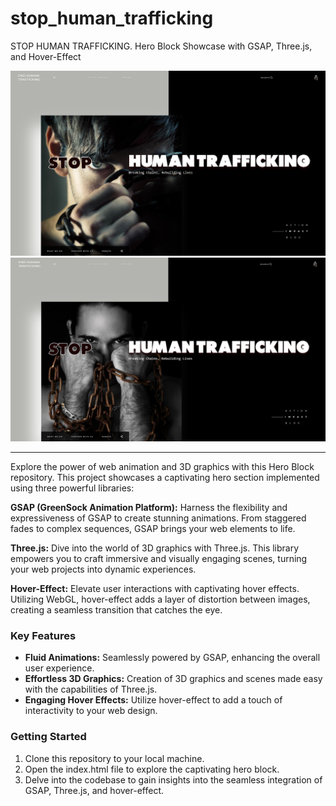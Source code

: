 # stop_human_trafficking

STOP HUMAN TRAFFICKING. Hero Block Showcase with GSAP, Three.js, and Hover-Effect

![Screenshot](/images/Screenshot_01.png) ![Screenshot](/images/Screenshot_02.png)

---

Explore the power of web animation and 3D graphics with this Hero Block repository. This project
showcases a captivating hero section implemented using three powerful libraries:

**GSAP (GreenSock Animation Platform):** Harness the flexibility and expressiveness of GSAP to
create stunning animations. From staggered fades to complex sequences, GSAP brings your web elements
to life.

**Three.js:** Dive into the world of 3D graphics with Three.js. This library empowers you to craft
immersive and visually engaging scenes, turning your web projects into dynamic experiences.

**Hover-Effect:** Elevate user interactions with captivating hover effects. Utilizing WebGL,
hover-effect adds a layer of distortion between images, creating a seamless transition that catches
the eye.

### Key Features

- **Fluid Animations:** Seamlessly powered by GSAP, enhancing the overall user experience.
- **Effortless 3D Graphics:** Creation of 3D graphics and scenes made easy with the capabilities of
  Three.js.
- **Engaging Hover Effects:** Utilize hover-effect to add a touch of interactivity to your web
  design.

### Getting Started

1. Clone this repository to your local machine.
2. Open the index.html file to explore the
   captivating hero block.
3. Delve into the codebase to gain insights into the seamless integration of GSAP, Three.js, and
   hover-effect.
